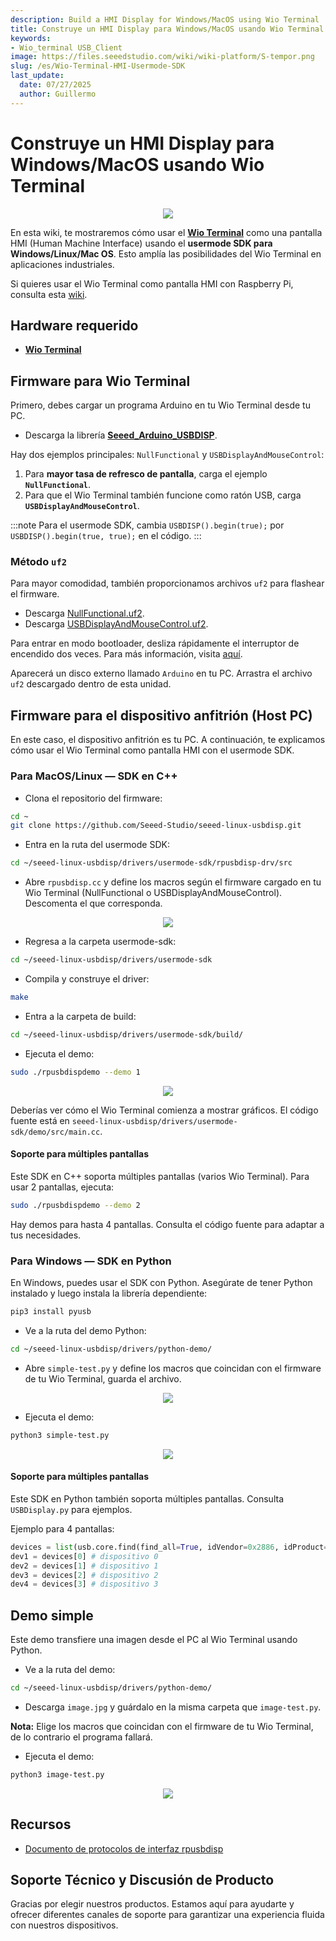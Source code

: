 ```yaml
---
description: Build a HMI Display for Windows/MacOS using Wio Terminal
title: Construye un HMI Display para Windows/MacOS usando Wio Terminal
keywords:
- Wio_terminal USB_Client
image: https://files.seeedstudio.com/wiki/wiki-platform/S-tempor.png
slug: /es/Wio-Terminal-HMI-Usermode-SDK
last_update:
  date: 07/27/2025
  author: Guillermo
---
```


# Construye un HMI Display para Windows/MacOS usando Wio Terminal

<div align="center"><img src="https://files.seeedstudio.com/wiki/Wio-Terminal-HMI-SDK/banner.png" /></div>

En esta wiki, te mostraremos cómo usar el [**Wio Terminal**](https://www.seeedstudio.com/Wio-Terminal-p-4509.html) como una pantalla HMI (Human Machine Interface) usando el **usermode SDK para Windows/Linux/Mac OS**. Esto amplía las posibilidades del Wio Terminal en aplicaciones industriales.

Si quieres usar el Wio Terminal como pantalla HMI con Raspberry Pi, consulta esta [wiki](https://wiki.seeedstudio.com/Wio-Terminal-HMI/).

## Hardware requerido

- [**Wio Terminal**](https://www.seeedstudio.com/Wio-Terminal-p-4509.html)

## Firmware para Wio Terminal

Primero, debes cargar un programa Arduino en tu Wio Terminal desde tu PC.

- Descarga la librería [**Seeed_Arduino_USBDISP**](https://github.com/Seeed-Studio/Seeed_Arduino_USBDISP).

Hay dos ejemplos principales: `NullFunctional` y `USBDisplayAndMouseControl`:

1. Para **mayor tasa de refresco de pantalla**, carga el ejemplo **`NullFunctional`**.
2. Para que el Wio Terminal también funcione como ratón USB, carga **`USBDisplayAndMouseControl`**.

:::note
Para el usermode SDK, cambia `USBDISP().begin(true);` por `USBDISP().begin(true, true);` en el código.
:::

### Método `uf2`

Para mayor comodidad, también proporcionamos archivos `uf2` para flashear el firmware.

- Descarga [NullFunctional.uf2](http://files.seeedstudio.com/wiki/Wio-Terminal-HMI-SDK/NullFunctional-sdk.uf2).
- Descarga [USBDisplayAndMouseControl.uf2](https://files.seeedstudio.com/wiki/Wio-Terminal-HMI-SDK/USBDisplayAndMouseControl-sdk.uf2).

Para entrar en modo bootloader, desliza rápidamente el interruptor de encendido dos veces. Para más información, visita [aquí](https://wiki.seeedstudio.com/Wio-Terminal-Getting-Started/#faq).

Aparecerá un disco externo llamado `Arduino` en tu PC. Arrastra el archivo `uf2` descargado dentro de esta unidad.

## Firmware para el dispositivo anfitrión (Host PC)

En este caso, el dispositivo anfitrión es tu PC. A continuación, te explicamos cómo usar el Wio Terminal como pantalla HMI con el usermode SDK.

### Para MacOS/Linux — SDK en C++

- Clona el repositorio del firmware:

```sh
cd ~
git clone https://github.com/Seeed-Studio/seeed-linux-usbdisp.git
```

* Entra en la ruta del usermode SDK:

```sh
cd ~/seeed-linux-usbdisp/drivers/usermode-sdk/rpusbdisp-drv/src
```

* Abre `rpusbdisp.cc` y define los macros según el firmware cargado en tu Wio Terminal (NullFunctional o USBDisplayAndMouseControl). Descomenta el que corresponda.

<div align="center"><img src="https://files.seeedstudio.com/wiki/Wio-Terminal-HMI-SDK/macros.png" /></div>

* Regresa a la carpeta usermode-sdk:

```sh
cd ~/seeed-linux-usbdisp/drivers/usermode-sdk
```

* Compila y construye el driver:

```sh
make
```

* Entra a la carpeta de build:

```sh
cd ~/seeed-linux-usbdisp/drivers/usermode-sdk/build/
```

* Ejecuta el demo:

```sh
sudo ./rpusbdispdemo --demo 1
```

<div align="center"><img src="https://files.seeedstudio.com/wiki/Wio-Terminal-HMI-SDK/demo.gif" /></div>

Deberías ver cómo el Wio Terminal comienza a mostrar gráficos. El código fuente está en `seeed-linux-usbdisp/drivers/usermode-sdk/demo/src/main.cc`.

#### Soporte para múltiples pantallas

Este SDK en C++ soporta múltiples pantallas (varios Wio Terminal). Para usar 2 pantallas, ejecuta:

```sh
sudo ./rpusbdispdemo --demo 2
```

Hay demos para hasta 4 pantallas. Consulta el código fuente para adaptar a tus necesidades.

### Para Windows — SDK en Python

En Windows, puedes usar el SDK con Python. Asegúrate de tener Python instalado y luego instala la librería dependiente:

```sh
pip3 install pyusb
```

* Ve a la ruta del demo Python:

```sh
cd ~/seeed-linux-usbdisp/drivers/python-demo/
```

* Abre `simple-test.py` y define los macros que coincidan con el firmware de tu Wio Terminal, guarda el archivo.

<div align="center"><img src="https://files.seeedstudio.com/wiki/Wio-Terminal-HMI-SDK/macros-2.png" /></div>

* Ejecuta el demo:

```sh
python3 simple-test.py
```

<div align="center"><img src="https://files.seeedstudio.com/wiki/Wio-Terminal-HMI-SDK/simple-test.gif" /></div>

#### Soporte para múltiples pantallas

Este SDK en Python también soporta múltiples pantallas. Consulta `USBDisplay.py` para ejemplos.

Ejemplo para 4 pantallas:

```python
devices = list(usb.core.find(find_all=True, idVendor=0x2886, idProduct=0x802D))
dev1 = devices[0] # dispositivo 0
dev2 = devices[1] # dispositivo 1
dev3 = devices[2] # dispositivo 2
dev4 = devices[3] # dispositivo 3
```

## Demo simple

Este demo transfiere una imagen desde el PC al Wio Terminal usando Python.

* Ve a la ruta del demo:

```sh
cd ~/seeed-linux-usbdisp/drivers/python-demo/
```

* Descarga `image.jpg` y guárdalo en la misma carpeta que `image-test.py`.

**Nota:** Elige los macros que coincidan con el firmware de tu Wio Terminal, de lo contrario el programa fallará.

* Ejecuta el demo:

```sh
python3 image-test.py
```

<div align="center"><img src="https://files.seeedstudio.com/wiki/Wio-Terminal-HMI-SDK/image-demo.png" /></div>

## Recursos

* [Documento de protocolos de interfaz rpusbdisp](https://files.seeedstudio.com/wiki/Wio-Terminal-HMI-SDK/rpusbdisp_interface_protocol.pdf)

## Soporte Técnico y Discusión de Producto

Gracias por elegir nuestros productos. Estamos aquí para ayudarte y ofrecer diferentes canales de soporte para garantizar una experiencia fluida con nuestros dispositivos.

<div class="button_tech_support_container">
<a href="https://forum.seeedstudio.com/" class="button_forum"></a> 
<a href="https://www.seeedstudio.com/contacts" class="button_email"></a>
</div>

<div class="button_tech_support_container">
<a href="https://discord.gg/eWkprNDMU7" class="button_discord"></a> 
<a href="https://github.com/Seeed-Studio/wiki-documents/discussions/69" class="button_discussion"></a>
</div>
